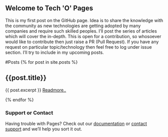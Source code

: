 ## Welcome to Tech 'O' Pages

This is my first post on the GitHub page. Idea is to share the knowledge with the community as new technologies are getting adopted by many companies and require such skilled peoples. I’ll post the series of articles which will cover the in-depth. This is open for a contribution, so whosoever would like to contribute then just raise a PR (Pull Request).  If you have any request on particular topic/technology then feel free to log under issue section. I’ll try to include in my upcoming posts.

#Posts
{% for post in site.posts %}

## {{post.title}}
<p>{{ post.excerpt }}
<a href="{{post.url}}">Readmore..</a>
</p>
{% endfor %}



### Support or Contact

Having trouble with Pages? Check out our [documentation](https://help.github.com/categories/github-pages-basics/) or [contact support](https://github.com/contact) and we’ll help you sort it out.
